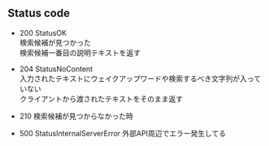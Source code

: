 ## Status code

- 200 StatusOK  
  検索候補が見つかった  
  検索候補一番目の説明テキストを返す

- 204 StatusNoContent  
  入力されたテキストにウェイクアップワードや検索するべき文字列が入っていない  
  クライアントから渡されたテキストをそのまま返す

- 210
  検索候補が見つからなかった時

- 500 StatusInternalServerError
  外部API周辺でエラー発生してる
